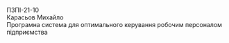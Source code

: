 ПЗПІ-21-10  
Карасьов Михайло  
Програмна система для оптимального керування робочим персоналом підприємства  
